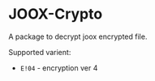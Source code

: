 # JOOX-Crypto

A package to decrypt joox encrypted file.

Supported varient:

- `E!04` - encryption ver 4
